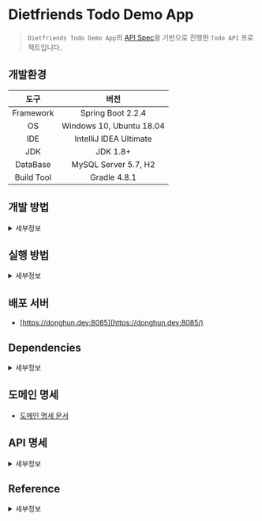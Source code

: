 Dietfriends Todo Demo App
===

> `Dietfriends Todo Demo App`의 [API Spec](https://df-test.docs.stoplight.io/api-reference/todos-api)을 기반으로 진행한 `Todo API` 프로젝트입니다. 

## 개발환경

|도구|버전|
|:---:|:---:|
| Framework |Spring Boot 2.2.4 |
| OS |Windows 10, Ubuntu 18.04|
| IDE |IntelliJ IDEA Ultimate |
| JDK |JDK 1.8+|
| DataBase |MySQL Server 5.7, H2|
| Build Tool | Gradle 4.8.1 |

## 개발 방법
<details><summary>세부정보</summary>

* 개발과 관련된 모든 이야기는 [Issues](https://github.com/donghL-dev/Dietfriends-Todo-Demo-App/issues)에서 진행합니다.

* `API` 및 도메인 명세를 기반으로 개발을 진행합니다.

* **Fork**를 통한 `PR`을 지향합니다.

* 아래와 같은 `Git Workflow`를 지향하며 지키려고 노력합니다. ([참고](https://nvie.com/posts/a-successful-git-branching-model/?))

    <img width=750, height=850, src="https://camo.githubusercontent.com/7f2539ff6001fe7700853313e7cdb7fd4602e16a/68747470733a2f2f6e7669652e636f6d2f696d672f6769742d6d6f64656c4032782e706e67">

</details>

## 실행 방법
<details><summary>세부정보</summary>

* 준비사항.

    * `Gradle` or `IntelliJ IDEA`

    * `JDK` (>= 1.8)

    * `Spring Boot` (>= 2.x)

* 저장소를 `clone`

    ```bash
    $ git clone https://github.com/donghL-dev/Dietfriends-Todo-Demo-App.git
    ```

* `DB`는 `MySQL`을 사용한다고 가정. 

    * 다른 `DB`를 사용한다면, 그 `DB`에 맞게 설정을 해야함.

* 프로젝트 내 `Dietfriends-Todo-Demo-App\src\main\resources` 경로에 `application.yml` 생성.

    * 밑의 양식대로 내용을 채운 뒤, `application.yml`에 삽입.
    <br>

    ```yml
    spring:
        datasource:
            url: jdbc:mysql://localhost:3306/본인_DB?serverTimezone=UTC
            username: 본인_DB_User
            password: 본인_DB_User_Password
            driver-class-name: com.mysql.cj.jdbc.Driver
        jpa:
            hibernate:
                ddl-auto: create
        servlet:
           multipart:
                enabled: true
                max-file-size: 200MB
                max-request-size: 215MB

    file:
        upload-dir: ./uploads

    todo:
        jjwt:
            secret: secret key
            expiration: 만료 시간
    ```

* `IntelliJ IDEA`(>= 2018.3)에서 해당 프로젝트를 `Open`

    * 또는 터미널을 열어서 프로젝트 경로에 진입해서 다음 명령어를 실행.

    * `Windows 10`

        ```bash
        $ gradlew bootRun
        ```

    * `Ubuntu 18.04`

        ```bash
        $ ./gradlew bootRun
        ```

</details>

## 배포 서버

* [https://donghun.dev:8085](https://donghun.dev:8085/)

## Dependencies
<details><summary>세부정보</summary>

* `Spring Web`

* `Spring Data JPA`

* `Spring Security`

* `Spring Configuration Processor`

* `JSON Web Token Support For The JVM`

* `Apache Commons IO`

* `JUnit Jupiter API`

* `MySQL Driver`

* `H2 Database`

* `Lombok`

</details>

## 도메인 명세

* [도메인 명세 문서](https://www.notion.so/dhlab/ToDo-f3a2e60ff75646358a032e67b56b2b55)

## API 명세 
<details><summary>세부정보</summary>

* 모든 `API`에 대한 반환은 `Content-Type: application/json; charset=utf-8`를 기본으로 합니다.

    * `API` 명세에 따라서 일부 `API`는 `HTTP Status Code`만 반환합니다.

* 인증(`auth`)은 `HTTP` 헤더를 사용해서 진행됩니다.<br>

    | Key | Value |
    |:---:|:---:|
    | Content-Type | `application/json` |
    | Authorization | `token` |

* `Response`

    * `User`

        * `required`

            * `username`

            * `age`

        ```json
        {
            "idx": 2,
            "username": "...",
            "age": 25,
            "image": "...",
            "token": "..."
        }
        ```

    * `Single Todo`

        * `required`

            * `name`

            * `completed`

        ```json
        {
            "idx": 2,
            "name": "...",
            "completed": "null or boolean",
            "completedAt": "null or datetime",
            "createdAt": "9999-99-99T00:00:00.000Z",
            "updatedAt": "9999-99-99T00:00:00.000Z"
        }
        ```
    
    * `Multiple Todos`

        ```json
        [
            {
                "idx": 3,
                "name": "...",
                "completed": "null or boolean",
                "completedAt": "null or datetime",
                "url": "..."
            },
            {
                "idx": 2,
                "name": "...",
                "completed": "null or boolean",
                "completedAt": "null or datetime",
                "url": "..."
            }
        ]
        ```
    
    * `Image Response`

        ```text
        Image File(jpeg, jpg, png)
        ```

    * `Index Response`

        ```json
        {
            "name": "Dietfriends Todo Demo App",
            "documentation": "https://df-test.docs.stoplight.io/api-reference/intro",
            "github_repo": "https://github.com/donghL-dev/Dietfriends-Todo-Demo-App",
            "todoModel": {
                "createdAt": "Time",
                "updatedA": "Time",
                "name": "String",
                "completed": "Boolean",
                "completedA": "Time"
            },
            "userModel": {
                "image": "String",
                "password": "String",
                "age": "Integer",
                "username": "String",
                "token": "String"
            },
            "endPoints": {
                "todo": {
                    "DELETE": "/todos/{todoId}",
                    "POST": "/todos",
                    "GET": [
                        "/todos",
                        "/todos/{todoId}"
                    ],
                    "PUT": "/todos/{todoId}"
                },
                "user": {
                    "DELETE": [
                        "/user/logout",
                        "/user/image"
                    ],
                    "POST": [
                        "/user",
                        "/user/auth"
                    ],
                    "GET": [
                        "/user",
                        "/user/image/{filename}"
                    ],
                    "PUT": "/user/image"
                }
            }
        }
        ```

    * `Errors Response`

        * `required`

            * `status`

            * `error`

        ```json
        {
            "status": "...",
            "error": "...",
            "message": "..."
        }
        ```
    
    * `Default Success Response`

        ```json
        {
            "status": "200 OK",
            "message": "Your request has been successfully processed."
        }
        ```

* 대표적인 에러 코드

    * `401 for Unauthorized requests`

    * `400 for Bad requests`

    * `404 for Not found requests`

    * `500 for Server Error requests`

* End Point

    * `User API` <br><br>

    | Title | HTTP Method | URL | Request | Response | Success HTTP Status | Auth
    |:---:|:---:|:---:|:---:|:---:|:---:|:---:|
    | `Registration` | `POST` | `/user` | `{ "name": "test_name", "age": 25, "password": "test_password1@" }` | `User` | `201` | `NO`
    | `Authentication` | `POST` | `/users/auth` | `{ "name": "test_name", "password": "test_password1@" }` | `User` | `201` | `NO`
    | `Authentication expiration` | `DELETE` | `/user/logout` |  | `Default Success Response` | `200` | `YES`
    | `Current User` | `GET` | `/user` |  | `User` | `200` | `YES`
    | `Profile Image Read` | `GET` | `/user/image/{filename}` |  | `Image Response` | `200` | `NO`
    | `Profile Image Custom` | `PUT` | `/user/image` | `form-data(file: ImageFile)` | `User` | `200` | `YES`
    | `Profile Image Initialization` | `DELETE` | `/user/image` |  | `User` | `200` | `YES`
    
    * `Todo API` <br><br>

    | Title | HTTP Method | URL | Request | Response | Success HTTP Status | Auth
    |:---:|:---:|:---:|:---:|:---:|:---:|:---:|
    | `Index Access` | `GET` | `/` |  | `Index Response` | `200` | `NO`
    | `List Todos` | `GET` | `/todos` |  | `Multiple Todos` | `200` | `NO`
    | `Limit Number of Todos` | `GET` | `/todos?limit={number}` |  | `Multiple Todos` | `200` | `NO`
    | `Skip Number of Todos` | `GET` | `/todos?skip={number}` |  | `Multiple Todos` | `200` | `NO`
    | `Get Todo` | `GET` | `/todos/{todoId}` |  | `Single Todo` | `200` | `NO`
    | `Create Todo` | `POST` | `/todos` | { "name" : "create todo", "completed": false }  | `Single Todo` | `201` | `YES`
    | `Update Todo` | `PUT` | `/todos/{todoId}` | { "name" : "modifyed todo", "completed": true }  | `Single Todo` | `200` | `YES`
    | `Delete Todo` | `Delete` | `/todos/{todoId}` |  |  | `204` | `YES`
    
</details>

## Reference
<details><summary>세부정보</summary>
<br>

* [Java JWT: JSON Web Token for Java and Android](https://github.com/jwtk/jjwt)

</details>
